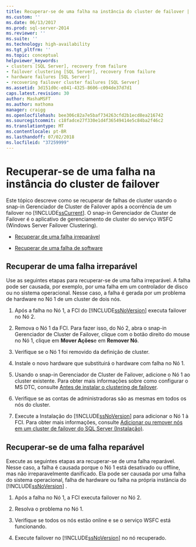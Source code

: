 ```yaml
---
title: Recuperar-se de uma falha na instância do cluster de failover | Microsoft Docs
ms.custom: ''
ms.date: 06/13/2017
ms.prod: sql-server-2014
ms.reviewer: ''
ms.suite: ''
ms.technology: high-availability
ms.tgt_pltfrm: ''
ms.topic: conceptual
helpviewer_keywords:
- clusters [SQL Server], recovery from failure
- failover clustering [SQL Server], recovery from failure
- hardware failures [SQL Server]
- recovering failover cluster failures [SQL Server]
ms.assetid: 3d151d0c-e841-4325-8606-c094de37d7d1
caps.latest.revision: 30
author: MashaMSFT
ms.author: mathoma
manager: craigg
ms.openlocfilehash: bee306c82a7e5baf734263cfd2b1ecd8ea216742
ms.sourcegitcommit: c18fadce27f330e1d4f36549414e5c84ba2f46c2
ms.translationtype: MT
ms.contentlocale: pt-BR
ms.lasthandoff: 07/02/2018
ms.locfileid: "37259999"
---
```

# <a name="recover-from-failover-cluster-instance-failure"></a>Recuperar-se de uma falha na instância do cluster de failover
  Este tópico descreve como se recuperar de falhas de cluster usando o snap-in Gerenciador de Cluster de Failover após a ocorrência de um failover no [!INCLUDE[ssCurrent](../../../includes/sscurrent-md.md)]. O snap-in Gerenciador de Cluster de Failover é o aplicativo de gerenciamento de cluster do serviço WSFC (Windows Server Failover Clustering).  
  
-   [Recuperar de uma falha irreparável](#Scenario1)  
  
-   [Recuperar de uma falha de software](#Scenario2)  
  
##  <a name="Scenario1"></a> Recuperar de uma falha irreparável  
 Use as seguintes etapas para recuperar-se de uma falha irreparável. A falha pode ser causada, por exemplo, por uma falha em um controlador de disco ou no sistema operacional. Nesse caso, a falha é gerada por um problema de hardware no Nó 1 de um cluster de dois nós.  
  
1.  Após a falha no Nó 1, a FCI do [!INCLUDE[ssNoVersion](../../../includes/ssnoversion-md.md)] executa failover no Nó 2.  
  
2.  Remova o Nó 1 da FCI. Para fazer isso, do Nó 2, abra o snap-in Gerenciador de Cluster de Failover, clique com o botão direito do mouse no Nó 1, clique em **Mover Ações**e em **Remover Nó**.  
  
3.  Verifique se o Nó 1 foi removido da definição de cluster.  
  
4.  Instale o novo hardware que substituirá o hardware com falha no Nó 1.  
  
5.  Usando o snap-in Gerenciador de Cluster de Failover, adicione o Nó 1 ao cluster existente. Para obter mais informações sobre como configurar o MS DTC, consulte [Antes de instalar o clustering de failover](../install/before-installing-failover-clustering.md).  
  
6.  Verifique se as contas de administradoras são as mesmas em todos os nós do cluster.  
  
7.  Execute a Instalação do [!INCLUDE[ssNoVersion](../../../includes/ssnoversion-md.md)] para adicionar o Nó 1 à FCI. Para obter mais informações, consulte [Adicionar ou remover nós em um cluster de failover do SQL Server &#40;Instalação&#41;](../install/add-or-remove-nodes-in-a-sql-server-failover-cluster-setup.md).  
  
##  <a name="Scenario2"></a> Recuperar-se de uma falha reparável  
 Execute as seguintes etapas ara recuperar-se de uma falha reparável. Nesse caso, a falha é causada porque o Nó 1 está desativado ou offline, mas não irreparavelmente danificado. Ela pode ser causada por uma falha do sistema operacional, falha de hardware ou falha na própria instância do [!INCLUDE[ssNoVersion](../../../includes/ssnoversion-md.md)] .  
  
1.  Após a falha no Nó 1, a FCI executa failover no Nó 2.  
  
2.  Resolva o problema no Nó 1.  
  
3.  Verifique se todos os nós estão online e se o serviço WSFC está funcionando.  
  
4.  Execute failover no [!INCLUDE[ssNoVersion](../../../includes/ssnoversion-md.md)] no nó recuperado.  
  
  
